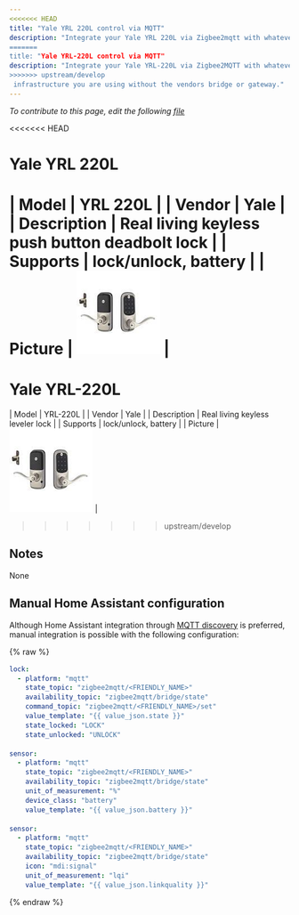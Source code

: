 ```yaml
---
<<<<<<< HEAD
title: "Yale YRL 220L control via MQTT"
description: "Integrate your Yale YRL 220L via Zigbee2mqtt with whatever smart home
=======
title: "Yale YRL-220L control via MQTT"
description: "Integrate your Yale YRL-220L via Zigbee2MQTT with whatever smart home
>>>>>>> upstream/develop
 infrastructure you are using without the vendors bridge or gateway."
---
```


*To contribute to this page, edit the following
[file](https://github.com/Koenkk/zigbee2mqtt.io/blob/master/docs/devices/YRL-220L.md)*

<<<<<<< HEAD
# Yale YRL 220L

| Model | YRL 220L  |
| Vendor  | Yale  |
| Description | Real living keyless push button deadbolt lock |
| Supports | lock/unlock, battery |
| Picture | ![Yale YRL 220L](../images/devices/YRL-220L.jpg) |
=======
# Yale YRL-220L

| Model | YRL-220L  |
| Vendor  | Yale  |
| Description | Real living keyless leveler lock |
| Supports | lock/unlock, battery |
| Picture | ![Yale YRL-220L](../images/devices/YRL-220L.jpg) |
>>>>>>> upstream/develop

## Notes

None

## Manual Home Assistant configuration
Although Home Assistant integration through [MQTT discovery](../integration/home_assistant) is preferred,
manual integration is possible with the following configuration:


{% raw %}
```yaml
lock:
  - platform: "mqtt"
    state_topic: "zigbee2mqtt/<FRIENDLY_NAME>"
    availability_topic: "zigbee2mqtt/bridge/state"
    command_topic: "zigbee2mqtt/<FRIENDLY_NAME>/set"
    value_template: "{{ value_json.state }}"
    state_locked: "LOCK"
    state_unlocked: "UNLOCK"

sensor:
  - platform: "mqtt"
    state_topic: "zigbee2mqtt/<FRIENDLY_NAME>"
    availability_topic: "zigbee2mqtt/bridge/state"
    unit_of_measurement: "%"
    device_class: "battery"
    value_template: "{{ value_json.battery }}"

sensor:
  - platform: "mqtt"
    state_topic: "zigbee2mqtt/<FRIENDLY_NAME>"
    availability_topic: "zigbee2mqtt/bridge/state"
    icon: "mdi:signal"
    unit_of_measurement: "lqi"
    value_template: "{{ value_json.linkquality }}"
```
{% endraw %}


